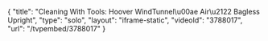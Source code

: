 {
    "title": "Cleaning With Tools: Hoover WindTunnel\u00ae Air\u2122 Bagless Upright",
    "type": "solo",
    "layout": "iframe-static",
    "videoId": "3788017",
    "url": "\/tvpembed\/3788017"
}